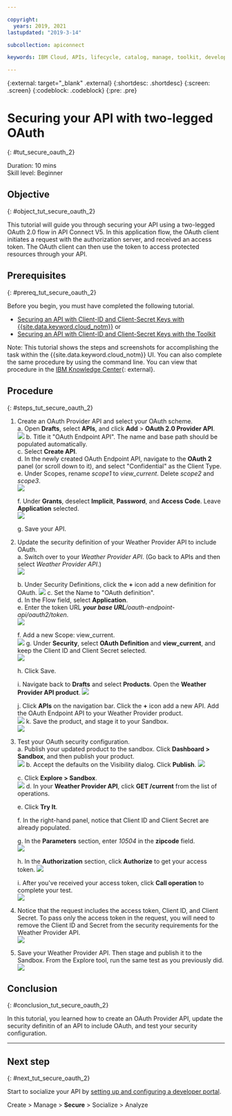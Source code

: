 ```yaml
---

copyright:
  years: 2019, 2021
lastupdated: "2019-3-14"

subcollection: apiconnect

keywords: IBM Cloud, APIs, lifecycle, catalog, manage, toolkit, develop, dev portal, tutorial, API Connect V5

---
```


{:external: target="_blank" .external}
{:shortdesc: .shortdesc}
{:screen: .screen}
{:codeblock: .codeblock}
{:pre: .pre}

# Securing your API with two-legged OAuth
{: #tut_secure_oauth_2}

Duration: 10 mins  
Skill level: Beginner

## Objective
{: #object_tut_secure_oauth_2}

This tutorial will guide you through securing your API using a two-legged OAuth 2.0 flow in API Connect V5. In this application flow, the OAuth client initiates a request with the authorization server, and received an access token. The OAuth client can then use the token to access protected resources through your API.

## Prerequisites
{: #prereq_tut_secure_oauth_2}

Before you begin, you must have completed the following tutorial.  
- [Securing an API with Client-ID and Client-Secret Keys with {{site.data.keyword.cloud_notm}}](/docs/apiconnect/tutorials?topic=apiconnect-tut_secure_id_secret_bm)
or
- [Securing an API with Client-ID and Client-Secret Keys with the Toolkit](/docs/apiconnect/tutorials?topic=apiconnect-tut_secure_id_secret_tk)

Note: This tutorial shows the steps and screenshots for accomplishing the task within the {{site.data.keyword.cloud_notm}} UI. You can also complete the same procedure by using the command line. You can view that procedure in the [IBM Knowledge Center](https://www.ibm.com/support/knowledgecenter/SSMNED_5.0.0/com.ibm.apic.toolkit.doc/tutorial_apionprem_security_OAuth_v506.html){: external}. 

## Procedure
{: #steps_tut_secure_oauth_2}

1. Create an OAuth Provider API and select your OAuth scheme.  
	a. Open **Drafts**, select **APIs**, and click **Add** > **OAuth 2.0 Provider API**.  
    ![](images/oauth_provider_1.png)
	b. Title it "OAuth Endpoint API". The name and base path should be populated automatically.  
	c. Select **Create API**.  
	d. In the newly created OAuth Endpoint API, navigate to the **OAuth 2** panel (or scroll down to it), and select "Confidential" as the Client Type.  
	e. Under Scopes, rename _scope1_ to _view_current_. Delete _scope2_ and _scope3_.  
	![](images/oauth_provider_type_scope.png) 
	
	f. Under **Grants**, deselect **Implicit**, **Password**, and **Access Code**. Leave **Application** selected.  
	![](images/oauth_provider_grants.png)  
	
	g. Save your API.  

2. Update the security definition of your Weather Provider API to include OAuth.  
	a. Switch over to your _Weather Provider API_. (Go back to APIs and then select _Weather Provider API_.)  
	![](images/oauth_weatherapi_info.png)
	
	b. Under Security Definitions, click the **+** icon add a new definition for OAuth. 
	![](images/oauth_add_security.png)
	c. Set the Name to "OAuth definition".  
	d. In the Flow field, select **Application**.  
	e. Enter the token URL _**your base URL**/oauth-endpoint-api/oauth2/token_.  
	![](images/oauth_secdef_top.png)
	
	f. Add a new Scope: view_current.  
	![](images/oauth_secdef_scopes.png)
	g. Under **Security**, select **OAuth Definition** and **view_current**, and keep the Client ID and Client Secret selected.  
	![](images/oauth_security_oauth.png)
	
	h. Click Save.  
	
	i. Navigate back to **Drafts** and select **Products**.  Open the **Weather Provider API product**.
	![](images/weatherapi_prod_info.png)
	
	j. Click **APIs** on the navigation bar. Click the **+** icon add a new API. Add the OAuth Endpoint API to your Weather Provider product.  
	![](images/weatherapi_prod_apis.png)
	k. Save the product, and stage it to your Sandbox.  
	![](images/oauth_security_definition_3a.png)

3. Test your OAuth security configuration.  
	a. Publish your updated product to the sandbox. Click **Dashboard > Sandbox**, and then publish your product.  
	  ![](images/test_oauth_1.png)
	b. Accept the defaults on the Visibility dialog.  Click **Publish**.
	  ![](images/pub_visibility.png)
	  
	c. Click **Explore > Sandbox**.  
      ![](images/test_oauth_2.png)
	d. In your **Weather Provider API**, click **GET /current** from the list of operations. 
	
	e. Click **Try It**. 
	
	f. In the right-hand panel, notice that Client ID and Client Secret are already populated.  
	
	g. In the **Parameters** section, enter _10504_ in the **zipcode** field.  
	  ![](images/weather_oauth_explorer_param.png)
	
	h. In the **Authorization** section, click **Authorize** to get your access token.
	  ![](images/weather_oauth_explorer_auth.png)
	
	i. After you've received your access token, click **Call operation** to complete your test.  
      ![](images/test_oauth_4.png)

4. Notice that the request includes the access token, Client ID, and Client Secret. To pass only the access token in the request, you will need to remove the Client ID and Secret from the security requirements for the Weather Provider API.  
    ![](images/test_oauth_5.png)

5. Save your Weather Provider API. Then stage and publish it to the Sandbox. From the Explore tool, run the same test as you previously did.  
    ![](images/test_oauth_6.png)
    
## Conclusion
{: #conclusion_tut_secure_oauth_2}

In this tutorial, you learned how to create an OAuth Provider API, update the security definitin of an API to include OAuth, and test your security configuration.

---

## Next step
{: #next_tut_secure_oauth_2}

Start to socialize your API by [setting up and configuring a developer portal](/docs/apiconnect/tutorials?topic=apiconnect-tut_config_dev_portal).

Create > Manage > **Secure** > Socialize > Analyze
